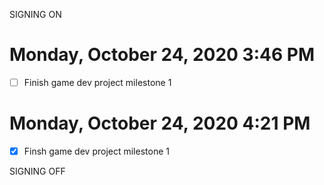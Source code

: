 SIGNING ON
# Monday, October 24, 2020 3:46 PM
- [ ] Finish game dev project milestone 1


# Monday, October 24, 2020 4:21 PM
- [x] Finsh game dev project milestone 1

SIGNING OFF